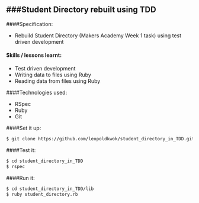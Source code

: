 ###Student Directory rebuilt using TDD
--------------------------------------

####Specification:
 * Rebuild Student Directory (Makers Academy Week 1 task) using test driven development

#### Skills / lessons learnt:
 * Test driven development
 * Writing data to files using Ruby
 * Reading data from files using Ruby

####Technologies used:
 * RSpec
 * Ruby
 * Git

####Set it up:
```sh
$ git clone https://github.com/leopoldkwok/student_directory_in_TDD.git
```

####Test it:
```sh
$ cd student_directory_in_TDD
$ rspec
```

####Run it:
```sh
$ cd student_directory_in_TDD/lib
$ ruby student_directory.rb
```